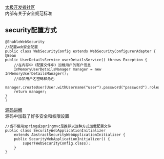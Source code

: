 [太极开发者社区](http://tech.taiji.com.cn/)
<br>内部有关于安全规范标准
## security配置方式 ##
    @EnableWebSecurity
	//配置web安全配置
    public class WebSecurityConfig extends WebSecurityConfigurerAdapter {
	@Bean
	public UserDetailsService userDetailsService() throws Exception {
		//在内存中（配置文件中）加载用户的账户信息
		InMemoryUserDetailsManager manager = new InMemoryUserDetailsManager();
		//添加用户名密码和角色
		manager.createUser(User.withUsername("user").password("password").roles("USER").build());
		return manager;
	}
	}

[源码讲解](http://aasonwu.iteye.com/blog/2055625)
<br>源码中加载了好多安全和权限设置<br>

	//当不使用spring或springmvc是推荐以这种方式加载配置文件
	public class SecurityWebApplicationInitializer
		extends AbstractSecurityWebApplicationInitializer {
		public SecurityWebApplicationInitializer() {
			super(WebSecurityConfig.class);
		}
	}


